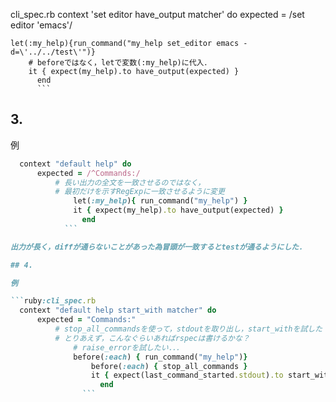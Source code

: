 cli_spec.rb
context 'set editor have_output matcher' do
    expected = /set editor 'emacs'/

    let(:my_help){run_command("my_help set_editor emacs -d=\'../../test\'")}
        # beforeではなく，letで変数(:my_help)に代入．
	    it { expect(my_help).to have_output(expected) }
	      end
	      ```




## 3.

例

```ruby:cli_spec.rb
  context "default help" do
      expected = /^Commands:/
          # 長い出力の全文を一致させるのではなく，
	      # 最初だけを示すRegExpに一致させるように変更
	          let(:my_help){ run_command("my_help") }
		      it { expect(my_help).to have_output(expected) }
		        end
			```

出力が長く，diffが通らないことがあった為冒頭が一致するとtestが通るようにした．

## 4.

例

```ruby:cli_spec.rb
  context "default help start_with matcher" do
      expected = "Commands:"
          # stop_all_commandsを使って，stdoutを取り出し，start_withを試した
	      # とりあえず，こんなぐらいあればrspecは書けるかな？
	          # raise_errorを試したい．．．
		      before(:each) { run_command("my_help")}
		          before(:each) { stop_all_commands }
			      it { expect(last_command_started.stdout).to start_with expected }
			        end
				```










